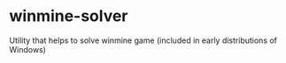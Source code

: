 # winmine-solver
Utility that helps to solve winmine game (included in early distributions of Windows)
